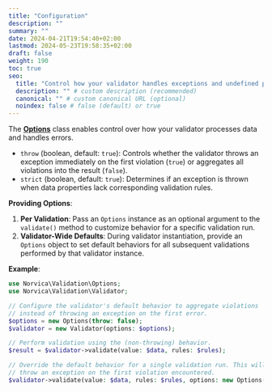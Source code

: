 ```yaml
---
title: "Configuration"
description: ""
summary: ""
date: 2024-04-21T19:54:40+02:00
lastmod: 2024-05-23T19:58:35+02:00
draft: false
weight: 190
toc: true
seo:
  title: "Control how your validator handles exceptions and undefined properties. Apply options globally or per validation run." # custom title (optional)
  description: "" # custom description (recommended)
  canonical: "" # custom canonical URL (optional)
  noindex: false # false (default) or true
---
```


The [**Options**](https://github.com/norvica/validation/blob/main/src/Options.php) class enables control over how your validator processes data and handles errors.

- `throw` (boolean, default: `true`): Controls whether the validator throws an exception immediately on the first
  violation (`true`) or aggregates all violations into the result (`false`).
- `strict` (boolean, default: `true`): Determines if an exception is thrown when data properties lack corresponding
  validation rules.

**Providing Options**:

1. **Per Validation**: Pass an `Options` instance as an optional argument to the `validate()` method to customize
   behavior for a specific validation run.
2. **Validator-Wide Defaults**: During validator instantiation, provide an `Options` object to set default behaviors for
   all subsequent validations performed by that validator instance.

**Example**:

```php
use Norvica\Validation\Options;
use Norvica\Validation\Validator;

// Configure the validator's default behavior to aggregate violations
// instead of throwing an exception on the first error.
$options = new Options(throw: false);
$validator = new Validator(options: $options);

// Perform validation using the (non-throwing) behavior.
$result = $validator->validate(value: $data, rules: $rules);

// Override the default behavior for a single validation run. This will
// throw an exception on the first violation encountered.
$validator->validate(value: $data, rules: $rules, options: new Options(throw: true));
```
